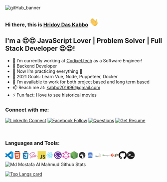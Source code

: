 ![gitHub_banner](https://user-images.githubusercontent.com/62140337/97580040-01b5d680-1a1d-11eb-8774-32afb7bfb1e1.png)
### Hi there, this is [Hridoy Das Kabbo][website] <img src="https://raw.githubusercontent.com/ABSphreak/ABSphreak/master/gifs/Hi.gif" width="30px">

## I'm a 😍😍 JavaScript Lover | Problem Solver | Full Stack Developer 😍😍!
- 🔭 I’m currently working at [Codixel.tech][website] as a Software Engineer!
- 🍥 Backend Developer
- 🌱 Now I’m practicing everything 🤣
- 🥅 2021 Goals: Learn Vue, Node, Puppeteer, Docker  
- 🤔 I’m available to work for both project based and long term based
- 📫 Reach me at: kabbo201996@gmail.com
- ⚡ Fun fact: I love to see historical movies

### Connect with me:

[![LinkedIn Connect](https://img.shields.io/badge/%20-Connect-black?color=14171A&labelColor=212121&logo=linkedin&logoColor=ffffff)](https://www.linkedin.com/in/md-mostafa/)
[![Facebook Follow](https://img.shields.io/badge/%20-Follow-black?color=14171A&labelColor=1976d2&logo=facebook&logoColor=ffffff)](https://www.facebook.com/mostafamahmudbd)
[![Questions](https://img.shields.io/badge/%20-Questions-black?color=14171A&labelColor=fff&logo=stackoverflow&logoColor=0c0d0e26)](https://stackoverflow.com/users/13206610/mostafa-bd)
[![Get Resume](https://img.shields.io/badge/%20-Resume%20Upload-black?color=#d8624c&labelColor=fff)](https://github.com/bdmostafa/bdmostafa/files/5460247/Md.Mostafa.Al.Mahmud.Resume.pdf)

<br />

### Languages and Tools:

[<img align="left" alt="Visual Studio Code" width="26px" src="https://raw.githubusercontent.com/github/explore/80688e429a7d4ef2fca1e82350fe8e3517d3494d/topics/visual-studio-code/visual-studio-code.png" />][webdevplaylist]
[<img align="left" alt="HTML5" width="26px" src="https://raw.githubusercontent.com/github/explore/80688e429a7d4ef2fca1e82350fe8e3517d3494d/topics/html/html.png" />][webdevplaylist]
[<img align="left" alt="CSS3" width="26px" src="https://raw.githubusercontent.com/github/explore/80688e429a7d4ef2fca1e82350fe8e3517d3494d/topics/css/css.png" />][cssplaylist]
[<img align="left" alt="Sass" width="26px" src="https://raw.githubusercontent.com/github/explore/80688e429a7d4ef2fca1e82350fe8e3517d3494d/topics/sass/sass.png" />][cssplaylist]
[<img align="left" alt="JavaScript" width="26px" src="https://raw.githubusercontent.com/github/explore/80688e429a7d4ef2fca1e82350fe8e3517d3494d/topics/javascript/javascript.png" />][jsplaylist]
[<img align="left" alt="React" width="26px" src="https://raw.githubusercontent.com/github/explore/80688e429a7d4ef2fca1e82350fe8e3517d3494d/topics/react/react.png" />][reactplaylist]
[<img align="left" alt="Gatsby" width="26px" src="https://raw.githubusercontent.com/github/explore/e94815998e4e0713912fed477a1f346ec04c3da2/topics/gatsby/gatsby.png" />][webdevplaylist]
[<img align="left" alt="GraphQL" width="26px" src="https://raw.githubusercontent.com/github/explore/80688e429a7d4ef2fca1e82350fe8e3517d3494d/topics/graphql/graphql.png" />][webdevplaylist]
[<img align="left" alt="Node.js" width="26px" src="https://raw.githubusercontent.com/github/explore/80688e429a7d4ef2fca1e82350fe8e3517d3494d/topics/nodejs/nodejs.png" />][webdevplaylist]
[<img align="left" alt="Deno" width="26px" src="https://raw.githubusercontent.com/github/explore/361e2821e2dea67711cde99c9c40ed357061cf27/topics/deno/deno.png" />][webdevplaylist]
[<img align="left" alt="SQL" width="26px" src="https://raw.githubusercontent.com/github/explore/80688e429a7d4ef2fca1e82350fe8e3517d3494d/topics/sql/sql.png" />][webdevplaylist]
[<img align="left" alt="MySQL" width="26px" src="https://raw.githubusercontent.com/github/explore/80688e429a7d4ef2fca1e82350fe8e3517d3494d/topics/mysql/mysql.png" />][webdevplaylist]
[<img align="left" alt="MongoDB" width="26px" src="https://raw.githubusercontent.com/github/explore/80688e429a7d4ef2fca1e82350fe8e3517d3494d/topics/mongodb/mongodb.png" />][webdevplaylist]
[<img align="left" alt="Git" width="26px" src="https://raw.githubusercontent.com/github/explore/80688e429a7d4ef2fca1e82350fe8e3517d3494d/topics/git/git.png" />][webdevplaylist]
[<img align="left" alt="GitHub" width="26px" src="https://raw.githubusercontent.com/github/explore/78df643247d429f6cc873026c0622819ad797942/topics/github/github.png" />][webdevplaylist]
[<img align="left" alt="HTML5" width="26px" src="https://raw.githubusercontent.com/github/explore/80688e429a7d4ef2fca1e82350fe8e3517d3494d/topics/terminal/terminal.png" />][webdevplaylist]


<br />
<br />

<img width="550" alt="Md Mostafa Al Mahmud Github Stats"  src="https://github-readme-stats.vercel.app/api?username=bdmostafa&show_icons=true"/>

[![Top Langs card](https://github-readme-stats.vercel.app/api/top-langs/?username=bdmostafa&card_width=550)](https://github.com/bdmostafa/bdmostafa)

[Brain Station 23]: https://brainstation-23.com/
[website]: https://mdmostafa.com/
[twitter]: https://twitter.com/md__mostafa
[youtube]:  https://mdmostafa.com/
[linkedin]: https://www.linkedin.com/feed/
[webdevplaylist]: https://mdmostafa.com/
[jsplaylist]: https://mdmostafa.com/
[cssplaylist]: https://mdmostafa.com/
[reactplaylist]: https://mdmostafa.com/


